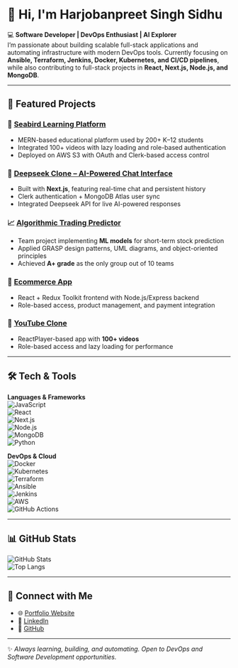 # 👋 Hi, I'm Harjobanpreet Singh Sidhu  

💻 **Software Developer | DevOps Enthusiast | AI Explorer**  
I’m passionate about building scalable full-stack applications and automating infrastructure with modern DevOps tools. Currently focusing on **Ansible, Terraform, Jenkins, Docker, Kubernetes, and CI/CD pipelines**, while also contributing to full-stack projects in **React, Next.js, Node.js, and MongoDB**.  

---

## 🚀 Featured Projects  

### 🌱 [Seabird Learning Platform](https://api.learningwithseabird.ca)  
- MERN-based educational platform used by 200+ K–12 students  
- Integrated 100+ videos with lazy loading and role-based authentication  
- Deployed on AWS S3 with OAuth and Clerk-based access control  

### 🤖 [Deepseek Clone – AI-Powered Chat Interface](https://github.com/HarrySidhu1815/Deepseek-Clone)  
- Built with **Next.js**, featuring real-time chat and persistent history  
- Clerk authentication + MongoDB Atlas user sync  
- Integrated Deepseek API for live AI-powered responses  

### 📈 [Algorithmic Trading Predictor](https://github.com/HarrySidhu1815/Trading-Predictor)  
- Team project implementing **ML models** for short-term stock prediction  
- Applied GRASP design patterns, UML diagrams, and object-oriented principles  
- Achieved **A+ grade** as the only group out of 10 teams  

### 🛒 [Ecommerce App](https://github.com/HarrySidhu1815/Ecommerce-App)  
- React + Redux Toolkit frontend with Node.js/Express backend  
- Role-based access, product management, and payment integration  

### 🎥 [YouTube Clone](https://github.com/HarrySidhu1815/YouTube-Clone)  
- ReactPlayer-based app with **100+ videos**  
- Role-based access and lazy loading for performance  

---

## 🛠️ Tech & Tools  

**Languages & Frameworks**  
![JavaScript](https://img.shields.io/badge/-JavaScript-yellow?logo=javascript)  
![React](https://img.shields.io/badge/-React-blue?logo=react)  
![Next.js](https://img.shields.io/badge/-Next.js-black?logo=next.js)  
![Node.js](https://img.shields.io/badge/-Node.js-green?logo=node.js)  
![MongoDB](https://img.shields.io/badge/-MongoDB-darkgreen?logo=mongodb)  
![Python](https://img.shields.io/badge/-Python-blue?logo=python)  

**DevOps & Cloud**  
![Docker](https://img.shields.io/badge/-Docker-blue?logo=docker)  
![Kubernetes](https://img.shields.io/badge/-Kubernetes-blue?logo=kubernetes)  
![Terraform](https://img.shields.io/badge/-Terraform-purple?logo=terraform)  
![Ansible](https://img.shields.io/badge/-Ansible-black?logo=ansible)  
![Jenkins](https://img.shields.io/badge/-Jenkins-red?logo=jenkins)  
![AWS](https://img.shields.io/badge/-AWS-orange?logo=amazon-aws)  
![GitHub Actions](https://img.shields.io/badge/-GitHub%20Actions-black?logo=github-actions)  

---

## 📊 GitHub Stats  

![GitHub Stats](https://github-readme-stats.vercel.app/api?username=HarrySidhu1815&show_icons=true&theme=radical)  
![Top Langs](https://github-readme-stats.vercel.app/api/top-langs/?username=HarrySidhu1815&layout=compact&theme=radical)  

---

## 🔗 Connect with Me  

- 🌐 [Portfolio Website](https://harjobanpreet-portfolio.vercel.app)  
- 💼 [LinkedIn](https://www.linkedin.com/in/harjobanpreet-singh-sidhu/)  
- 📂 [GitHub](https://github.com/HarrySidhu1815)  

---
✨ *Always learning, building, and automating. Open to DevOps and Software Development opportunities.*  

